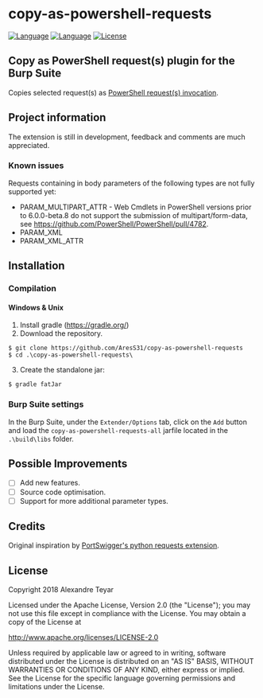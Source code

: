 # copy-as-powershell-requests
[![Language](https://img.shields.io/badge/Lang-Java-blue.svg)](https://www.java.com)
[![Language](https://img.shields.io/badge/Lang-.NET-blue.svg)](https://www.microsoft.com/net/)
[![License](https://img.shields.io/badge/License-Apache%202.0-red.svg)](https://opensource.org/licenses/Apache-2.0)

## Copy as PowerShell request(s) plugin for the Burp Suite
Copies selected request(s) as [PowerShell request(s) invocation](https://docs.microsoft.com/en-us/powershell/module/microsoft.powershell.utility/invoke-webrequest?view=powershell-5.1). 

## Project information
The extension is still in development, feedback and comments are much appreciated.

### Known issues
Requests containing in body parameters of the following types are not fully supported yet:
* PARAM_MULTIPART_ATTR - Web Cmdlets in PowerShell versions prior to 6.0.0-beta.8 do not support the submission of multipart/form-data, see https://github.com/PowerShell/PowerShell/pull/4782.
* PARAM_XML
* PARAM_XML_ATTR

## Installation
### Compilation 
#### Windows & Unix
1. Install gradle (<https://gradle.org/>)
2. Download the repository.
```shell
$ git clone https://github.com/AresS31/copy-as-powershell-requests
$ cd .\copy-as-powershell-requests\
```
3. Create the standalone jar:
```shell
$ gradle fatJar
```

### Burp Suite settings
In the Burp Suite, under the `Extender/Options` tab, click on the `Add` button and load the `copy-as-powershell-requests-all` jarfile located in the `.\build\libs` folder. 

## Possible Improvements
- [ ] Add new features.
- [ ] Source code optimisation.
- [ ] Support for more additional parameter types.

## Credits
Original inspiration by [PortSwigger's python requests extension](https://github.com/PortSwigger/copy-as-python-requests).

## License
Copyright 2018 Alexandre Teyar

Licensed under the Apache License, Version 2.0 (the "License");
you may not use this file except in compliance with the License.
You may obtain a copy of the License at

<http://www.apache.org/licenses/LICENSE-2.0>

Unless required by applicable law or agreed to in writing, software
distributed under the License is distributed on an "AS IS" BASIS,
WITHOUT WARRANTIES OR CONDITIONS OF ANY KIND, either express or implied.
See the License for the specific language governing permissions and
limitations under the License.
